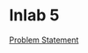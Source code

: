 # Inlab 5

[Problem Statement](https://docs.google.com/document/d/e/2PACX-1vRrs2aqf2YR_GnZT8z1WobvOpUlOooeYI6hXZnz9Xq0DaJ7CbqEMHBIEtWWIK2Q6PQO5WvyXgJYGQfT/pub)
